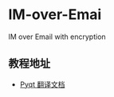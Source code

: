 # IM-over-Emai
IM over Email with encryption

## 教程地址
* [Pyqt 翻译文档](https://maicss.gitbooks.io/pyqt5/content/)